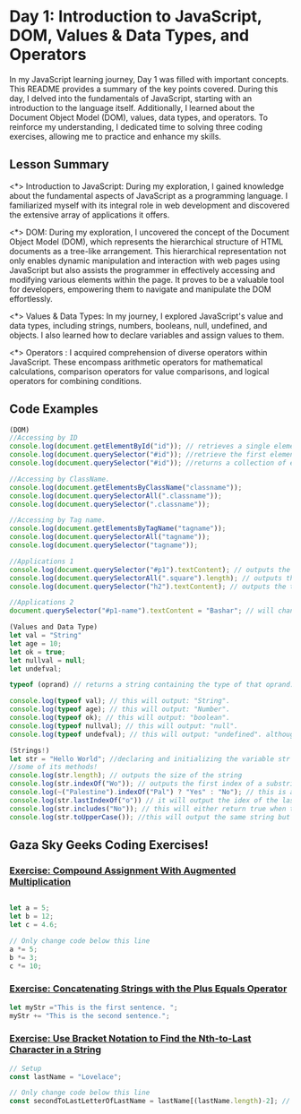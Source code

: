 # Day 1: Introduction to JavaScript, DOM, Values & Data Types, and Operators

In my JavaScript learning journey, Day 1 was filled with important concepts. This README provides a summary of the key points covered. During this day, I delved into the fundamentals of JavaScript, starting with an introduction to the language itself. Additionally, I learned about the Document Object Model (DOM), values, data types, and operators. To reinforce my understanding, I dedicated time to solving three coding exercises, allowing me to practice and enhance my skills.

## Lesson Summary
<*> Introduction to JavaScript: During my exploration, I gained knowledge about the fundamental aspects of JavaScript as a programming language. I familiarized myself with its integral role in web development and discovered the extensive array of applications it offers.

<*> DOM: During my exploration, I uncovered the concept of the Document Object Model (DOM), which represents the hierarchical structure of HTML documents as a tree-like arrangement. This hierarchical representation not only enables dynamic manipulation and interaction with web pages using JavaScript but also assists the programmer in effectively accessing and modifying various elements within the page. It proves to be a valuable tool for developers, empowering them to navigate and manipulate the DOM effortlessly.

<*> Values & Data Types: In my journey, I explored JavaScript's value and data types, including strings, numbers, booleans, null, undefined, and objects. I also learned how to declare variables and assign values to them.

<*> Operators : I acquired comprehension of diverse operators within JavaScript. These encompass arithmetic operators for mathematical calculations, comparison operators for value comparisons, and logical operators for combining conditions.

## Code Examples
```javascript
(DOM)
//Accessing by ID
console.log(document.getElementById("id")); // retrieves a single element with the specified ID.
console.log(document.querySelector("#id")); //retrieve the first element with the ID.
console.log(document.querySelector("#id")); //returns a collection of elements that match a given ID.

//Accessing by ClassName.
console.log(document.getElementsByClassName("classname"));
console.log(document.querySelectorAll(".classname"));
console.log(document.querySelector(".classname"));

//Accessing by Tag name.
console.log(document.getElementsByTagName("tagname"));
console.log(document.querySelectorAll("tagname"));
console.log(document.querySelector("tagname"));

//Applications 1
console.log(document.querySelector("#p1").textContent); // outputs the text of the first element with the id of p1
console.log(document.querySelectorAll(".square").length); // outputs the number of squares were in the tic tac toe example.
console.log(document.querySelector("h2").textContent); // outputs the text contained in the first element with the tagname of h2.

//Applications 2
document.querySelector("#p1-name").textContent = "Bashar"; // will change the text content of the first element with the ID of "p1-name".

(Values and Data Type)
let val = "String"
let age = 10;
let ok = true;
let nullval = null;
let undefval;

typeof (oprand) // returns a string containing the type of that oprand.

console.log(typeof val); // this will output: "String".
console.log(typeof age); // this will output: "Number".
console.log(typeof ok); // this will output: "boolean".
console.log(typeof nullval); // this will output: "null".
console.log(typeof undefval); // this will output: "undefined". although it should be null but it's a special case.

(Strings!)
let str = "Hello World"; //declaring and initializing the variable str with the value "Hello World".
//some of its methods!
console.log(str.length); // outputs the size of the string
console.log(str.indexOf("Wo")); // outputs the first index of a substring match. else it returns -1;
console.log(~("Palestine").indexOf("Pal") ? "Yes" : "No"); // this is another example of using indexOf() to either check if a substring exists or no.
console.log(str.lastIndexOf("o")) // it will output the idex of the last appearance from left to right of the given substring.
console.log(str.includes("No")); // this will either return true when the givern substring exists in the original strings else it will return false;
console.log(str.toUpperCase()); //this will output the same string but with all characters being capital letters.

```

## Gaza Sky Geeks Coding Exercises!
### [Exercise: Compound Assignment With Augmented Multiplication](https://www.freecodecamp.org/learn/javascript-algorithms-and-data-structures/basic-javascript/compound-assignment-with-augmented-multiplication)
```javascript

let a = 5;
let b = 12;
let c = 4.6;

// Only change code below this line
a *= 5;
b *= 3;
c *= 10;
```

### [Exercise: Concatenating Strings with the Plus Equals Operator](https://www.freecodecamp.org/learn/javascript-algorithms-and-data-structures/basic-javascript/concatenating-strings-with-the-plus-equals-operator)

```javascript
let myStr ="This is the first sentence. ";
myStr += "This is the second sentence.";
```

### [Exercise: Use Bracket Notation to Find the Nth-to-Last Character in a String](https://www.freecodecamp.org/learn/javascript-algorithms-and-data-structures/basic-javascript/use-bracket-notation-to-find-the-nth-to-last-character-in-a-string)

```javascript
// Setup
const lastName = "Lovelace";

// Only change code below this line
const secondToLastLetterOfLastName = lastName[(lastName.length)-2]; // Change this line

```












